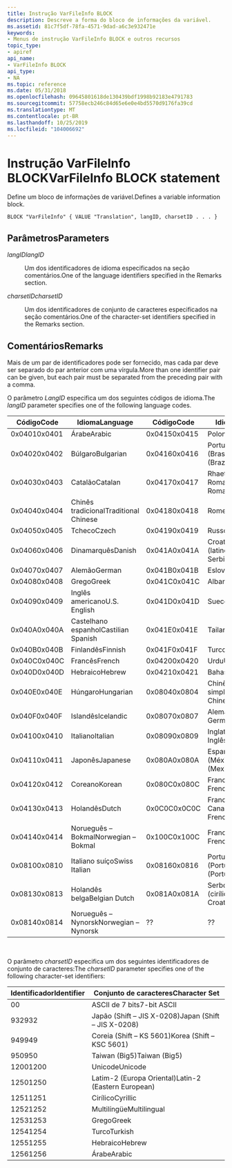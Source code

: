 ```yaml
---
title: Instrução VarFileInfo BLOCK
description: Descreve a forma do bloco de informações da variável.
ms.assetid: 81c7f5df-78fa-4571-9dad-a6c3e932471e
keywords:
- Menus de instrução VarFileInfo BLOCK e outros recursos
topic_type:
- apiref
api_name:
- VarFileInfo BLOCK
api_type:
- NA
ms.topic: reference
ms.date: 05/31/2018
ms.openlocfilehash: 09645801618de130439bdf1998b92183e4791783
ms.sourcegitcommit: 57758ecb246c84d65e6e0e4bd5570d9176fa39cd
ms.translationtype: MT
ms.contentlocale: pt-BR
ms.lasthandoff: 10/25/2019
ms.locfileid: "104006692"
---
```

# <a name="varfileinfo-block-statement"></a><span data-ttu-id="6d97e-104">Instrução VarFileInfo BLOCK</span><span class="sxs-lookup"><span data-stu-id="6d97e-104">VarFileInfo BLOCK statement</span></span>

<span data-ttu-id="6d97e-105">Define um bloco de informações de variável.</span><span class="sxs-lookup"><span data-stu-id="6d97e-105">Defines a variable information block.</span></span>

``` syntax
BLOCK "VarFileInfo" { VALUE "Translation", langID, charsetID . . . }
```

## <a name="parameters"></a><span data-ttu-id="6d97e-106">Parâmetros</span><span class="sxs-lookup"><span data-stu-id="6d97e-106">Parameters</span></span>

<dl> <dt>

<span data-ttu-id="6d97e-107"><span id="langID"></span><span id="langid"></span><span id="LANGID"></span>*langID*</span><span class="sxs-lookup"><span data-stu-id="6d97e-107"><span id="langID"></span><span id="langid"></span><span id="LANGID"></span>*langID*</span></span>
</dt> <dd>

<span data-ttu-id="6d97e-108">Um dos identificadores de idioma especificados na seção comentários.</span><span class="sxs-lookup"><span data-stu-id="6d97e-108">One of the language identifiers specified in the Remarks section.</span></span>

</dd> <dt>

<span data-ttu-id="6d97e-109"><span id="charsetID"></span><span id="charsetid"></span><span id="CHARSETID"></span>*charsetID*</span><span class="sxs-lookup"><span data-stu-id="6d97e-109"><span id="charsetID"></span><span id="charsetid"></span><span id="CHARSETID"></span>*charsetID*</span></span>
</dt> <dd>

<span data-ttu-id="6d97e-110">Um dos identificadores de conjunto de caracteres especificados na seção comentários.</span><span class="sxs-lookup"><span data-stu-id="6d97e-110">One of the character-set identifiers specified in the Remarks section.</span></span>

</dd> </dl>

## <a name="remarks"></a><span data-ttu-id="6d97e-111">Comentários</span><span class="sxs-lookup"><span data-stu-id="6d97e-111">Remarks</span></span>

<span data-ttu-id="6d97e-112">Mais de um par de identificadores pode ser fornecido, mas cada par deve ser separado do par anterior com uma vírgula.</span><span class="sxs-lookup"><span data-stu-id="6d97e-112">More than one identifier pair can be given, but each pair must be separated from the preceding pair with a comma.</span></span>

<span data-ttu-id="6d97e-113">O parâmetro *LangID* especifica um dos seguintes códigos de idioma.</span><span class="sxs-lookup"><span data-stu-id="6d97e-113">The *langID* parameter specifies one of the following language codes.</span></span>



| <span data-ttu-id="6d97e-114">Código</span><span class="sxs-lookup"><span data-stu-id="6d97e-114">Code</span></span>   | <span data-ttu-id="6d97e-115">Idioma</span><span class="sxs-lookup"><span data-stu-id="6d97e-115">Language</span></span>            | <span data-ttu-id="6d97e-116">Código</span><span class="sxs-lookup"><span data-stu-id="6d97e-116">Code</span></span>   | <span data-ttu-id="6d97e-117">Idioma</span><span class="sxs-lookup"><span data-stu-id="6d97e-117">Language</span></span>                  |
|--------|---------------------|--------|---------------------------|
| <span data-ttu-id="6d97e-118">0x0401</span><span class="sxs-lookup"><span data-stu-id="6d97e-118">0x0401</span></span> | <span data-ttu-id="6d97e-119">Árabe</span><span class="sxs-lookup"><span data-stu-id="6d97e-119">Arabic</span></span>              | <span data-ttu-id="6d97e-120">0x0415</span><span class="sxs-lookup"><span data-stu-id="6d97e-120">0x0415</span></span> | <span data-ttu-id="6d97e-121">Polonês</span><span class="sxs-lookup"><span data-stu-id="6d97e-121">Polish</span></span>                    |
| <span data-ttu-id="6d97e-122">0x0402</span><span class="sxs-lookup"><span data-stu-id="6d97e-122">0x0402</span></span> | <span data-ttu-id="6d97e-123">Búlgaro</span><span class="sxs-lookup"><span data-stu-id="6d97e-123">Bulgarian</span></span>           | <span data-ttu-id="6d97e-124">0x0416</span><span class="sxs-lookup"><span data-stu-id="6d97e-124">0x0416</span></span> | <span data-ttu-id="6d97e-125">Português (Brasil)</span><span class="sxs-lookup"><span data-stu-id="6d97e-125">Portuguese (Brazil)</span></span>       |
| <span data-ttu-id="6d97e-126">0x0403</span><span class="sxs-lookup"><span data-stu-id="6d97e-126">0x0403</span></span> | <span data-ttu-id="6d97e-127">Catalão</span><span class="sxs-lookup"><span data-stu-id="6d97e-127">Catalan</span></span>             | <span data-ttu-id="6d97e-128">0x0417</span><span class="sxs-lookup"><span data-stu-id="6d97e-128">0x0417</span></span> | <span data-ttu-id="6d97e-129">Rhaeto-Romanic</span><span class="sxs-lookup"><span data-stu-id="6d97e-129">Rhaeto-Romanic</span></span>            |
| <span data-ttu-id="6d97e-130">0x0404</span><span class="sxs-lookup"><span data-stu-id="6d97e-130">0x0404</span></span> | <span data-ttu-id="6d97e-131">Chinês tradicional</span><span class="sxs-lookup"><span data-stu-id="6d97e-131">Traditional Chinese</span></span> | <span data-ttu-id="6d97e-132">0x0418</span><span class="sxs-lookup"><span data-stu-id="6d97e-132">0x0418</span></span> | <span data-ttu-id="6d97e-133">Romeno</span><span class="sxs-lookup"><span data-stu-id="6d97e-133">Romanian</span></span>                  |
| <span data-ttu-id="6d97e-134">0x0405</span><span class="sxs-lookup"><span data-stu-id="6d97e-134">0x0405</span></span> | <span data-ttu-id="6d97e-135">Tcheco</span><span class="sxs-lookup"><span data-stu-id="6d97e-135">Czech</span></span>               | <span data-ttu-id="6d97e-136">0x0419</span><span class="sxs-lookup"><span data-stu-id="6d97e-136">0x0419</span></span> | <span data-ttu-id="6d97e-137">Russo</span><span class="sxs-lookup"><span data-stu-id="6d97e-137">Russian</span></span>                   |
| <span data-ttu-id="6d97e-138">0x0406</span><span class="sxs-lookup"><span data-stu-id="6d97e-138">0x0406</span></span> | <span data-ttu-id="6d97e-139">Dinamarquês</span><span class="sxs-lookup"><span data-stu-id="6d97e-139">Danish</span></span>              | <span data-ttu-id="6d97e-140">0x041A</span><span class="sxs-lookup"><span data-stu-id="6d97e-140">0x041A</span></span> | <span data-ttu-id="6d97e-141">Croato-Serbian (latino)</span><span class="sxs-lookup"><span data-stu-id="6d97e-141">Croato-Serbian (Latin)</span></span>    |
| <span data-ttu-id="6d97e-142">0x0407</span><span class="sxs-lookup"><span data-stu-id="6d97e-142">0x0407</span></span> | <span data-ttu-id="6d97e-143">Alemão</span><span class="sxs-lookup"><span data-stu-id="6d97e-143">German</span></span>              | <span data-ttu-id="6d97e-144">0x041B</span><span class="sxs-lookup"><span data-stu-id="6d97e-144">0x041B</span></span> | <span data-ttu-id="6d97e-145">Eslovaco</span><span class="sxs-lookup"><span data-stu-id="6d97e-145">Slovak</span></span>                    |
| <span data-ttu-id="6d97e-146">0x0408</span><span class="sxs-lookup"><span data-stu-id="6d97e-146">0x0408</span></span> | <span data-ttu-id="6d97e-147">Grego</span><span class="sxs-lookup"><span data-stu-id="6d97e-147">Greek</span></span>               | <span data-ttu-id="6d97e-148">0x041C</span><span class="sxs-lookup"><span data-stu-id="6d97e-148">0x041C</span></span> | <span data-ttu-id="6d97e-149">Albanês</span><span class="sxs-lookup"><span data-stu-id="6d97e-149">Albanian</span></span>                  |
| <span data-ttu-id="6d97e-150">0x0409</span><span class="sxs-lookup"><span data-stu-id="6d97e-150">0x0409</span></span> | <span data-ttu-id="6d97e-151">Inglês americano</span><span class="sxs-lookup"><span data-stu-id="6d97e-151">U.S. English</span></span>        | <span data-ttu-id="6d97e-152">0x041D</span><span class="sxs-lookup"><span data-stu-id="6d97e-152">0x041D</span></span> | <span data-ttu-id="6d97e-153">Sueco</span><span class="sxs-lookup"><span data-stu-id="6d97e-153">Swedish</span></span>                   |
| <span data-ttu-id="6d97e-154">0x040A</span><span class="sxs-lookup"><span data-stu-id="6d97e-154">0x040A</span></span> | <span data-ttu-id="6d97e-155">Castelhano espanhol</span><span class="sxs-lookup"><span data-stu-id="6d97e-155">Castilian Spanish</span></span>   | <span data-ttu-id="6d97e-156">0x041E</span><span class="sxs-lookup"><span data-stu-id="6d97e-156">0x041E</span></span> | <span data-ttu-id="6d97e-157">Tailandês</span><span class="sxs-lookup"><span data-stu-id="6d97e-157">Thai</span></span>                      |
| <span data-ttu-id="6d97e-158">0x040B</span><span class="sxs-lookup"><span data-stu-id="6d97e-158">0x040B</span></span> | <span data-ttu-id="6d97e-159">Finlandês</span><span class="sxs-lookup"><span data-stu-id="6d97e-159">Finnish</span></span>             | <span data-ttu-id="6d97e-160">0x041F</span><span class="sxs-lookup"><span data-stu-id="6d97e-160">0x041F</span></span> | <span data-ttu-id="6d97e-161">Turco</span><span class="sxs-lookup"><span data-stu-id="6d97e-161">Turkish</span></span>                   |
| <span data-ttu-id="6d97e-162">0x040C</span><span class="sxs-lookup"><span data-stu-id="6d97e-162">0x040C</span></span> | <span data-ttu-id="6d97e-163">Francês</span><span class="sxs-lookup"><span data-stu-id="6d97e-163">French</span></span>              | <span data-ttu-id="6d97e-164">0x0420</span><span class="sxs-lookup"><span data-stu-id="6d97e-164">0x0420</span></span> | <span data-ttu-id="6d97e-165">Urdu</span><span class="sxs-lookup"><span data-stu-id="6d97e-165">Urdu</span></span>                      |
| <span data-ttu-id="6d97e-166">0x040D</span><span class="sxs-lookup"><span data-stu-id="6d97e-166">0x040D</span></span> | <span data-ttu-id="6d97e-167">Hebraico</span><span class="sxs-lookup"><span data-stu-id="6d97e-167">Hebrew</span></span>              | <span data-ttu-id="6d97e-168">0x0421</span><span class="sxs-lookup"><span data-stu-id="6d97e-168">0x0421</span></span> | <span data-ttu-id="6d97e-169">Bahasa</span><span class="sxs-lookup"><span data-stu-id="6d97e-169">Bahasa</span></span>                    |
| <span data-ttu-id="6d97e-170">0x040E</span><span class="sxs-lookup"><span data-stu-id="6d97e-170">0x040E</span></span> | <span data-ttu-id="6d97e-171">Húngaro</span><span class="sxs-lookup"><span data-stu-id="6d97e-171">Hungarian</span></span>           | <span data-ttu-id="6d97e-172">0x0804</span><span class="sxs-lookup"><span data-stu-id="6d97e-172">0x0804</span></span> | <span data-ttu-id="6d97e-173">Chinês simplificado</span><span class="sxs-lookup"><span data-stu-id="6d97e-173">Simplified Chinese</span></span>        |
| <span data-ttu-id="6d97e-174">0x040F</span><span class="sxs-lookup"><span data-stu-id="6d97e-174">0x040F</span></span> | <span data-ttu-id="6d97e-175">Islandês</span><span class="sxs-lookup"><span data-stu-id="6d97e-175">Icelandic</span></span>           | <span data-ttu-id="6d97e-176">0x0807</span><span class="sxs-lookup"><span data-stu-id="6d97e-176">0x0807</span></span> | <span data-ttu-id="6d97e-177">Alemão suíço</span><span class="sxs-lookup"><span data-stu-id="6d97e-177">Swiss German</span></span>              |
| <span data-ttu-id="6d97e-178">0x0410</span><span class="sxs-lookup"><span data-stu-id="6d97e-178">0x0410</span></span> | <span data-ttu-id="6d97e-179">Italiano</span><span class="sxs-lookup"><span data-stu-id="6d97e-179">Italian</span></span>             | <span data-ttu-id="6d97e-180">0x0809</span><span class="sxs-lookup"><span data-stu-id="6d97e-180">0x0809</span></span> | <span data-ttu-id="6d97e-181">Inglaterra</span><span class="sxs-lookup"><span data-stu-id="6d97e-181">U.K.</span></span> <span data-ttu-id="6d97e-182">Inglês</span><span class="sxs-lookup"><span data-stu-id="6d97e-182">English</span></span>              |
| <span data-ttu-id="6d97e-183">0x0411</span><span class="sxs-lookup"><span data-stu-id="6d97e-183">0x0411</span></span> | <span data-ttu-id="6d97e-184">Japonês</span><span class="sxs-lookup"><span data-stu-id="6d97e-184">Japanese</span></span>            | <span data-ttu-id="6d97e-185">0x080A</span><span class="sxs-lookup"><span data-stu-id="6d97e-185">0x080A</span></span> | <span data-ttu-id="6d97e-186">Espanhol (México)</span><span class="sxs-lookup"><span data-stu-id="6d97e-186">Spanish (Mexico)</span></span>          |
| <span data-ttu-id="6d97e-187">0x0412</span><span class="sxs-lookup"><span data-stu-id="6d97e-187">0x0412</span></span> | <span data-ttu-id="6d97e-188">Coreano</span><span class="sxs-lookup"><span data-stu-id="6d97e-188">Korean</span></span>              | <span data-ttu-id="6d97e-189">0x080C</span><span class="sxs-lookup"><span data-stu-id="6d97e-189">0x080C</span></span> | <span data-ttu-id="6d97e-190">Francês belga</span><span class="sxs-lookup"><span data-stu-id="6d97e-190">Belgian French</span></span>            |
| <span data-ttu-id="6d97e-191">0x0413</span><span class="sxs-lookup"><span data-stu-id="6d97e-191">0x0413</span></span> | <span data-ttu-id="6d97e-192">Holandês</span><span class="sxs-lookup"><span data-stu-id="6d97e-192">Dutch</span></span>               | <span data-ttu-id="6d97e-193">0x0C0C</span><span class="sxs-lookup"><span data-stu-id="6d97e-193">0x0C0C</span></span> | <span data-ttu-id="6d97e-194">Francês do Canadá</span><span class="sxs-lookup"><span data-stu-id="6d97e-194">Canadian French</span></span>           |
| <span data-ttu-id="6d97e-195">0x0414</span><span class="sxs-lookup"><span data-stu-id="6d97e-195">0x0414</span></span> | <span data-ttu-id="6d97e-196">Norueguês – Bokmal</span><span class="sxs-lookup"><span data-stu-id="6d97e-196">Norwegian – Bokmal</span></span>  | <span data-ttu-id="6d97e-197">0x100C</span><span class="sxs-lookup"><span data-stu-id="6d97e-197">0x100C</span></span> | <span data-ttu-id="6d97e-198">Francês suíço</span><span class="sxs-lookup"><span data-stu-id="6d97e-198">Swiss French</span></span>              |
| <span data-ttu-id="6d97e-199">0x0810</span><span class="sxs-lookup"><span data-stu-id="6d97e-199">0x0810</span></span> | <span data-ttu-id="6d97e-200">Italiano suíço</span><span class="sxs-lookup"><span data-stu-id="6d97e-200">Swiss Italian</span></span>       | <span data-ttu-id="6d97e-201">0x0816</span><span class="sxs-lookup"><span data-stu-id="6d97e-201">0x0816</span></span> | <span data-ttu-id="6d97e-202">Português (Portugal)</span><span class="sxs-lookup"><span data-stu-id="6d97e-202">Portuguese (Portugal)</span></span>     |
| <span data-ttu-id="6d97e-203">0x0813</span><span class="sxs-lookup"><span data-stu-id="6d97e-203">0x0813</span></span> | <span data-ttu-id="6d97e-204">Holandês belga</span><span class="sxs-lookup"><span data-stu-id="6d97e-204">Belgian Dutch</span></span>       | <span data-ttu-id="6d97e-205">0x081A</span><span class="sxs-lookup"><span data-stu-id="6d97e-205">0x081A</span></span> | <span data-ttu-id="6d97e-206">Serbo-Croatian (cirílico)</span><span class="sxs-lookup"><span data-stu-id="6d97e-206">Serbo-Croatian (Cyrillic)</span></span> |
| <span data-ttu-id="6d97e-207">0x0814</span><span class="sxs-lookup"><span data-stu-id="6d97e-207">0x0814</span></span> | <span data-ttu-id="6d97e-208">Norueguês – Nynorsk</span><span class="sxs-lookup"><span data-stu-id="6d97e-208">Norwegian – Nynorsk</span></span> | <span data-ttu-id="6d97e-209">?</span><span class="sxs-lookup"><span data-stu-id="6d97e-209">?</span></span>      | <span data-ttu-id="6d97e-210">?</span><span class="sxs-lookup"><span data-stu-id="6d97e-210">?</span></span>                         |



 

<span data-ttu-id="6d97e-211">O parâmetro *charsetID* especifica um dos seguintes identificadores de conjunto de caracteres:</span><span class="sxs-lookup"><span data-stu-id="6d97e-211">The *charsetID* parameter specifies one of the following character-set identifiers:</span></span>



| <span data-ttu-id="6d97e-212">Identificador</span><span class="sxs-lookup"><span data-stu-id="6d97e-212">Identifier</span></span> | <span data-ttu-id="6d97e-213">Conjunto de caracteres</span><span class="sxs-lookup"><span data-stu-id="6d97e-213">Character Set</span></span>              |
|------------|----------------------------|
| <span data-ttu-id="6d97e-214">0</span><span class="sxs-lookup"><span data-stu-id="6d97e-214">0</span></span>          | <span data-ttu-id="6d97e-215">ASCII de 7 bits</span><span class="sxs-lookup"><span data-stu-id="6d97e-215">7-bit ASCII</span></span>                |
| <span data-ttu-id="6d97e-216">932</span><span class="sxs-lookup"><span data-stu-id="6d97e-216">932</span></span>        | <span data-ttu-id="6d97e-217">Japão (Shift – JIS X-0208)</span><span class="sxs-lookup"><span data-stu-id="6d97e-217">Japan (Shift – JIS X-0208)</span></span> |
| <span data-ttu-id="6d97e-218">949</span><span class="sxs-lookup"><span data-stu-id="6d97e-218">949</span></span>        | <span data-ttu-id="6d97e-219">Coreia (Shift – KS 5601)</span><span class="sxs-lookup"><span data-stu-id="6d97e-219">Korea (Shift – KSC 5601)</span></span>   |
| <span data-ttu-id="6d97e-220">950</span><span class="sxs-lookup"><span data-stu-id="6d97e-220">950</span></span>        | <span data-ttu-id="6d97e-221">Taiwan (Big5)</span><span class="sxs-lookup"><span data-stu-id="6d97e-221">Taiwan (Big5)</span></span>              |
| <span data-ttu-id="6d97e-222">1200</span><span class="sxs-lookup"><span data-stu-id="6d97e-222">1200</span></span>       | <span data-ttu-id="6d97e-223">Unicode</span><span class="sxs-lookup"><span data-stu-id="6d97e-223">Unicode</span></span>                    |
| <span data-ttu-id="6d97e-224">1250</span><span class="sxs-lookup"><span data-stu-id="6d97e-224">1250</span></span>       | <span data-ttu-id="6d97e-225">Latim-2 (Europa Oriental)</span><span class="sxs-lookup"><span data-stu-id="6d97e-225">Latin-2 (Eastern European)</span></span> |
| <span data-ttu-id="6d97e-226">1251</span><span class="sxs-lookup"><span data-stu-id="6d97e-226">1251</span></span>       | <span data-ttu-id="6d97e-227">Cirílico</span><span class="sxs-lookup"><span data-stu-id="6d97e-227">Cyrillic</span></span>                   |
| <span data-ttu-id="6d97e-228">1252</span><span class="sxs-lookup"><span data-stu-id="6d97e-228">1252</span></span>       | <span data-ttu-id="6d97e-229">Multilíngüe</span><span class="sxs-lookup"><span data-stu-id="6d97e-229">Multilingual</span></span>               |
| <span data-ttu-id="6d97e-230">1253</span><span class="sxs-lookup"><span data-stu-id="6d97e-230">1253</span></span>       | <span data-ttu-id="6d97e-231">Grego</span><span class="sxs-lookup"><span data-stu-id="6d97e-231">Greek</span></span>                      |
| <span data-ttu-id="6d97e-232">1254</span><span class="sxs-lookup"><span data-stu-id="6d97e-232">1254</span></span>       | <span data-ttu-id="6d97e-233">Turco</span><span class="sxs-lookup"><span data-stu-id="6d97e-233">Turkish</span></span>                    |
| <span data-ttu-id="6d97e-234">1255</span><span class="sxs-lookup"><span data-stu-id="6d97e-234">1255</span></span>       | <span data-ttu-id="6d97e-235">Hebraico</span><span class="sxs-lookup"><span data-stu-id="6d97e-235">Hebrew</span></span>                     |
| <span data-ttu-id="6d97e-236">1256</span><span class="sxs-lookup"><span data-stu-id="6d97e-236">1256</span></span>       | <span data-ttu-id="6d97e-237">Árabe</span><span class="sxs-lookup"><span data-stu-id="6d97e-237">Arabic</span></span>                     |



 

 

 




